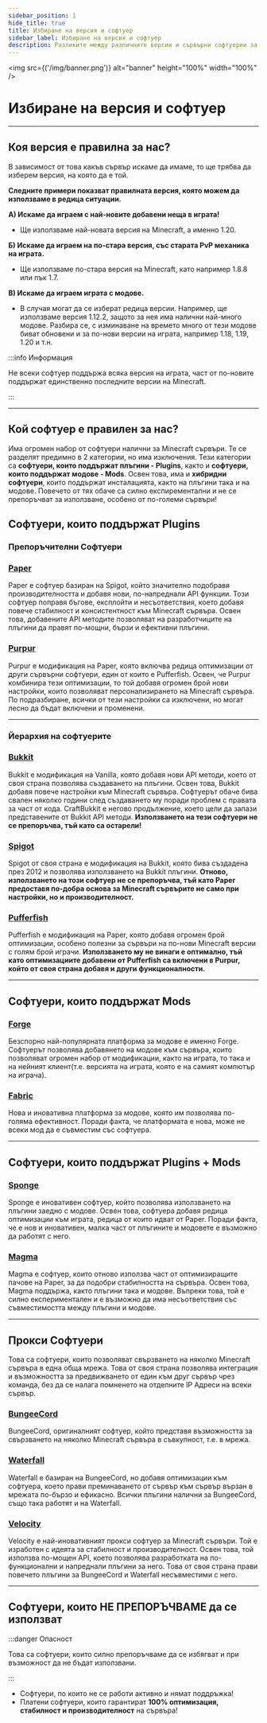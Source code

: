 ```yaml
---
sidebar_position: 1
hide_title: true
title: Избиране на версия и софтуер
sidebar_label: Избиране на версия и софтуер
description: Разликите между различните версии и сървърни софтуерии за Minecraft сървъри
---
```


<img src={('/img/banner.png')} alt="banner" height="100%" width="100%" />

<div class="text--center">
<h1>Избиране на версия и софтуер</h1>
</div>

---

## Коя версия е правилна за нас?
В зависимост от това какъв сървър искаме да имаме, то ще трябва да изберем версия, на която да е той.

**Следните примери показват правилната версия, която можем да използваме в редица ситуации.**

**А) Искаме да играем с най-новите добавени неща в играта!**
- Ще използваме най-новата версия на Minecraft, а именно 1.20.

**Б) Искаме да играем на по-стара версия, със старата PvP механика на играта.**
- Ще използваме по-стара версия на Minecraft, като например 1.8.8 или пък 1.7.

**В) Искаме да играем играта с модове.**
- В случая могат да се изберат редица версии. Например, ще използваме версия 1.12.2, защото за нея има налични 
най-много модове. Разбира се, с изминаване на времето много от тези модове биват обновени и за по-нови версии на 
играта, например 1.18, 1.19, 1.20 и т.н.

:::info Информация

Не всеки софтуер поддържа всяка версия на играта, част от по-новите поддържат единственно последните версии на Minecraft.

:::

---

## Кой софтуер е правилен за нас?
Има огромен набор от софтуери налични за Minecraft сървъри. Те се разделят предимно в 2 категории, но има изключения. 
Тези категории са **софтуери, които поддържат плъгини - Plugins**, както и **софтуери, които поддържат модове - Mods**. 
Освен това, има и **хибридни софтуери**, които поддържат инсталацията, както на плъгини така и на модове. 
Повечето от тях обаче са силно експирементални и не се препоръчват за използване, особено от по-големи сървъри!

## Софтуери, които поддържат Plugins

### Препоръчителни Софтуери
### [Paper](https://papermc.io/downloads/paper)
Paper е софтуер базиран на Spigot, който значително подобравя производителността и добавя нови, по-напреднали API 
функции. Този софтуер поправя бъгове, експлойти и несъответствия, което добавя повече стабилност и консистентност към 
Minecraft сървъра. Освен това, добавените API методите позволяват на разработчиците на плъгини да правят
по-мощни, бързи и ефективни плъгини.

### [Purpur](https://purpurmc.org/)
Purpur е модификация на Paper, която включва редица оптимизации от други сървърни софтуери, един от които е Pufferfish. 
Освен, че Purpur комбинира тези оптимизации, то той добавя огромен брой нови настройки, които позволяват 
персонализирането на Minecraft сървъра. По подразбиране, всички от тези настройки са изключени, но могат лесно 
да бъдат включени и променени.

---

### Йерархия на софтуерите

### [Bukkit](https://bukkit.org/)
Bukkit е модификация на Vanilla, която добавя нови API методи, което от своя страна позволява създаването на плъгини. 
Освен това, Bukkit добавя повече настройки към Minecraft сървъра. Софтуерът обаче бива свален няколко години 
след създаването му поради проблем с правата за част от кода. CraftBukkit е негово продължение, което цели да запази 
представените от Bukkit API методи. **Използването на тези софтуери не се препоръчва, тъй като са остарели!**

### [Spigot](https://www.spigotmc.org/)
Spigot от своя страна е модификация на Bukkit, която бива създадена през 2012 и 
позволява използването на Bukkit плъгини. **Отново, използването на този софтуер не се препоръчва, тъй като 
Paper предоставя по-добра основа за Minecraft сървърите не само при настройки, но и производителност.**

### [Pufferfish](https://pufferfish.host/downloads)
Pufferfish е модификация на Paper, която добавя огромен брой оптимизации, особено полезни за сървъри на по-нови 
Minecraft версии с голям брой играчи. **Използването му не винаги е оптимално, тъй като оптимизациите добавени от 
Pufferfish са включени в Purpur, който от своя страна добавя и други функционалности.**

---

## Софтуери, които поддържат Mods

### [Forge](https://files.minecraftforge.net/net/minecraftforge/forge/)
Безспорно най-популярната платформа за модове е именно Forge. Софтуерът позволява добавянето на модове
към сървъра, които позволяват огромен набор от модификации, както на играта, то така и на нейният 
клиент(т.е. версията на играта, която е на самият компютър на играча).

### [Fabric](https://fabricmc.net/)
Нова и иновативна платформа за модове, която им позволява по-голяма ефективност. 
Поради факта, че платформата е нова, може не всеки мод да е съвместим със софтуера.

---

## Софтуери, които поддържат Plugins + Mods

### [Sponge](https://spongepowered.org/)
Sponge е иновативен софтуер, който позволява използването на плъгини заедно с модове. Освен това, софтуера добавя 
редица оптимизации към играта, редица от които идват от Paper. Поради факта, че е нов и иновативен, малка част 
от плъгините и модовете е възможно да работят с него.

### [Magma](https://magmafoundation.org/)
Magma е софтуер, които отново използва част от оптимизиращите пачове на Paper, за да подобри стабилността на сървъра. 
Освен това, Magma поддържа, както плъгини така и модове. Въпреки това, той е силно експериментален и е възможно да има 
несъответствия със съвместимостта между плъгини и модове.

---

## Прокси Софтуери
Това са софтуери, които позволяват свързването на няколко Minecraft сървъра в една обща мрежа. 
Това от своя страна позволява интеграция и възможността за предвижването от един към друг сървър
чрез команда, без да се налага помненето на отделните IP Адреси на всеки сървър.

### [BungeeCord](https://github.com/SpigotMC/BungeeCord)
BungeeCord, оригиналният софтуер, който представя възможността за свързването на няколко Minecraft сървъра
в съвкупност, т.е. в мрежа.

### [Waterfall](https://papermc.io/software/waterfall)
Waterfall е базиран на BungeeCord, но добавя оптимизации към софтуера, което прави преминаването от сървър към сървър
вързан в мрежата по-бързо и ефикасно. Всички плъгини налични за BungeeCord, също така работят и на Waterfall.

### [Velocity](https://papermc.io/software/velocity)
Velocity е най-иновативният прокси софтуер за Minecraft сървъри. Той е изработен с идеята за стабилност
и производителност. Освен това, той използва по-мощен API, което позволява разработката на по-функционални и напреднали
плъгини за него. Това от своя страна прави повечето плъгини за BungeeCord и Waterfall несъвместими с него.

---

## Софтуери, които НЕ ПРЕПОРЪЧВАМЕ да се използват

:::danger Опасност

Това са софтуери, които силно препоръчваме да се избягват и при възможност да не бъдат използвани.

:::

- Софтуери, по които не се работи активно и нямат поддръжка!
- Платени софтуери, които гарантират **100% оптимизация, стабилност и производителност** на сървъра!